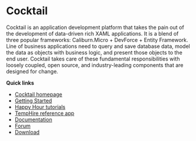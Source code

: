 Cocktail
========

Cocktail is an application development platform that takes the pain out of the development of data-driven rich XAML applications. It is a blend of three popular frameworks: Caliburn.Micro + DevForce + Entity Framework. Line of business applications need to query and save database data, model the data as objects with business logic, and present those objects to the end user. Cocktail takes care of these fundamental responsibilities with loosely coupled, open source, and industry-leading components that are designed for change.

<p><strong>Quick links</strong></p>
<ul>
<li><a href="http://cocktail.ideablade.com/">Cocktail homepage</a> </li>
<li><a href="http://drc.ideablade.com/devforce-2012/bin/view/Documentation/cocktail-getting-started" target="_blank"> Getting Started</a> 
</li>
<li><a href="http://drc.ideablade.com/xwiki/bin/view/Documentation/cocktail-happy-hour" target="_blank">Happy Hour tutorials</a> </li>
<li><a href="http://drc.ideablade.com/xwiki/bin/view/Documentation/cocktail-reference-application" target="_blank">TempHire reference app</a> </li>
<li><a href="http://drc.ideablade.com/devforce-2012/bin/view/Documentation/cocktail" target="_blank"> Documentation</a> 
</li>
<li><a href="http://www.ideablade.com/forum/default.asp?C=8&amp;title=cocktail" target="_blank">Forum</a> </li>
<li><a href="http://cocktail.codeplex.com/releases/" target="_blank">Download</a> </li>
</ul>